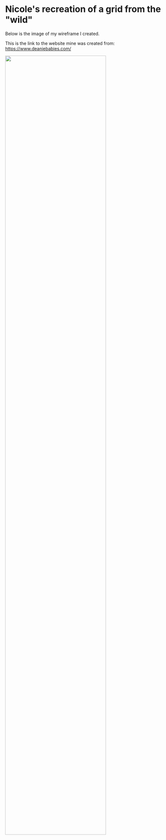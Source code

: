 # Nicole's recreation of a grid from the "wild"

Below is the image of my wireframe I created.

This is the link to the website mine was created from: https://www.deaniebabies.com/

<img style="width:80%" src="https://github.com/engl-4814/prototyping-html-css/blob/d5d804af4423a150fc78fffd1e078a4d4987cfb5/hw10-grid-layout-sandbox/schmidt-grid/assets/images/Wireframe_schmdit.png?raw=true">

